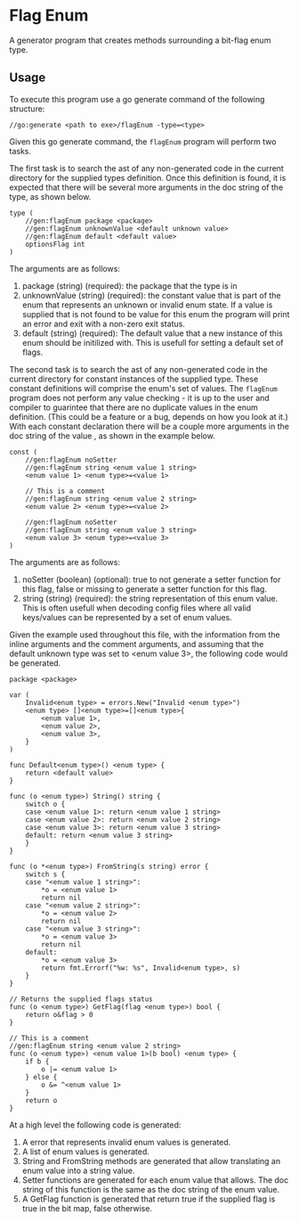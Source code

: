 # Flag Enum

A generator program that creates methods surrounding a bit-flag enum type.

## Usage

To execute this program use a go generate command of the following structure:

```
//go:generate <path to exe>/flagEnum -type=<type>
```

Given this go generate command, the ```flagEnum``` program will perform two
tasks.

The first task is to search the ast of any non-generated code in the current
directory for the supplied types definition. Once this definition is found, it
is expected that there will be several more arguments in the doc string of the
type, as shown below.

```
type (
	//gen:flagEnum package <package>
	//gen:flagEnum unknownValue <default unknown value>
	//gen:flagEnum default <default value>
	optionsFlag int
)
```

The arguments are as follows:

1. package (string) (required): the package that the type is in
1. unknownValue (string) (required): the constant value that is part of the enum
that represents an unknown or invalid enum state. If a value is supplied that is
not found to be value for this enum the program will print an error and exit with
a non-zero exit status.
1. default (string) (required): The default value that a new instance of this
enum should be initilized with. This is usefull for setting a default set of
flags.

The second task is to search the ast of any non-generated code in the current
directory for constant instances of the supplied type. These constant
definitions will comprise the enum's set of values. The ```flagEnum``` program
does not perform any value checking - it is up to the user and compiler to
guarintee that there are no duplicate values in the enum definition. (This could
be a feature or a bug, depends on how you look at it.) With each constant
declaration there will be a couple more arguments in the doc string of the value
, as shown in the example below.

```
const (
    //gen:flagEnum noSetter
    //gen:flagEnum string <enum value 1 string>
    <enum value 1> <enum type>=<value 1>

    // This is a comment
    //gen:flagEnum string <enum value 2 string>
    <enum value 2> <enum type>=<value 2>

    //gen:flagEnum noSetter
    //gen:flagEnum string <enum value 3 string>
    <enum value 3> <enum type>=<value 3>
)
```

The arguments are as follows:

1. noSetter (boolean) (optional): true to not generate a setter function for
this flag, false or missing to generate a setter function for this flag.
1. string (string) (required): the string representation of this enum value.
This is often usefull when decoding config files where all valid keys/values can
be represented by a set of enum values.


Given the example used throughout this file, with the information from the
inline arguments and the comment arguments, and assuming that the default
unknown type was set to <enum value 3>, the following code would be generated.

```
package <package>

var (
    Invalid<enum type> = errors.New("Invalid <enum type>")
    <enum type> []<enum type>=[]<enum type>{
        <enum value 1>,
        <enum value 2>,
        <enum value 3>,
    }
)

func Default<enum type>() <enum type> {
    return <default value>
}

func (o <enum type>) String() string {
    switch o {
    case <enum value 1>: return <enum value 1 string>
    case <enum value 2>: return <enum value 2 string>
    case <enum value 3>: return <enum value 3 string>
    default: return <enum value 3 string>
    }
}

func (o *<enum type>) FromString(s string) error {
    switch s {
    case "<enum value 1 string>":
        *o = <enum value 1>
        return nil
    case "<enum value 2 string>":
        *o = <enum value 2>
        return nil
    case "<enum value 3 string>":
        *o = <enum value 3>
        return nil
    default:
        *o = <enum value 3>
        return fmt.Errorf("%w: %s", Invalid<enum type>, s)
    }
}

// Returns the supplied flags status
func (o <enum type>) GetFlag(flag <enum type>) bool {
	return o&flag > 0
}

// This is a comment
//gen:flagEnum string <enum value 2 string>
func (o <enum type>) <enum value 1>(b bool) <enum type> {
    if b {
        o |= <enum value 1>
    } else {
        o &= ^<enum value 1>
    }
    return o
}
```

At a high level the following code is generated:

1. A error that represents invalid enum values is generated.
1. A list of enum values is generated.
1. String and FromString methods are generated that allow translating an enum
value into a string value.
1. Setter functions are generated for each enum value that allows. The doc
string of this function is the same as the doc string of the enum value.
1. A GetFlag function is generated that return true if the supplied flag is true
in the bit map, false otherwise.

